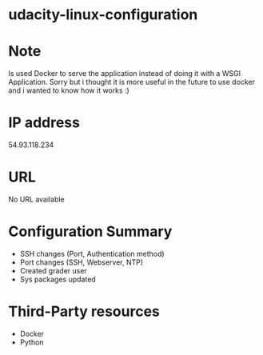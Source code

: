 # udacity-linux-configuration

# Note
Is used Docker to serve the application instead of doing it with a WSGI Application. Sorry but i thought it is more useful in the future to use docker and i wanted to know how it works :)

# IP address
54.93.118.234

# URL
No URL available

# Configuration Summary
- SSH changes (Port, Authentication method) 
- Port changes (SSH, Webserver, NTP)
- Created grader user
- Sys packages updated

# Third-Party resources
- Docker 
- Python
